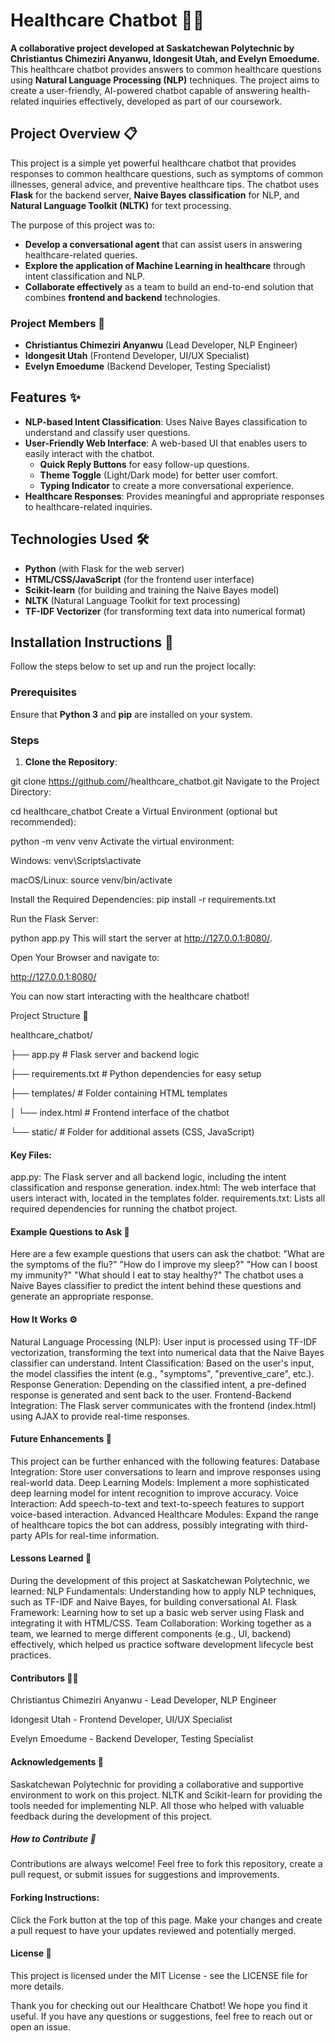# Healthcare Chatbot 🤖💊

**A collaborative project developed at Saskatchewan Polytechnic by Christiantus Chimeziri Anyanwu, Idongesit Utah, and Evelyn Emoedume.** This healthcare chatbot provides answers to common healthcare questions using **Natural Language Processing (NLP)** techniques. The project aims to create a user-friendly, AI-powered chatbot capable of answering health-related inquiries effectively, developed as part of our coursework.


## Project Overview 📋

This project is a simple yet powerful healthcare chatbot that provides responses to common healthcare questions, such as symptoms of common illnesses, general advice, and preventive healthcare tips. The chatbot uses **Flask** for the backend server, **Naive Bayes classification** for NLP, and **Natural Language Toolkit (NLTK)** for text processing.

The purpose of this project was to:
- **Develop a conversational agent** that can assist users in answering healthcare-related queries.
- **Explore the application of Machine Learning in healthcare** through intent classification and NLP.
- **Collaborate effectively** as a team to build an end-to-end solution that combines **frontend and backend** technologies.

### **Project Members** 👥
- **Christiantus Chimeziri Anyanwu** (Lead Developer, NLP Engineer)
- **Idongesit Utah** (Frontend Developer, UI/UX Specialist)
- **Evelyn Emoedume** (Backend Developer, Testing Specialist)


## Features ✨
- **NLP-based Intent Classification**: Uses Naive Bayes classification to understand and classify user questions.
- **User-Friendly Web Interface**: A web-based UI that enables users to easily interact with the chatbot.
  - **Quick Reply Buttons** for easy follow-up questions.
  - **Theme Toggle** (Light/Dark mode) for better user comfort.
  - **Typing Indicator** to create a more conversational experience.
- **Healthcare Responses**: Provides meaningful and appropriate responses to healthcare-related inquiries.


## Technologies Used 🛠️
- **Python** (with Flask for the web server)
- **HTML/CSS/JavaScript** (for the frontend user interface)
- **Scikit-learn** (for building and training the Naive Bayes model)
- **NLTK** (Natural Language Toolkit for text processing)
- **TF-IDF Vectorizer** (for transforming text data into numerical format)


## Installation Instructions 🚀

Follow the steps below to set up and run the project locally:

### Prerequisites
Ensure that **Python 3** and **pip** are installed on your system.

### Steps
1. **Clone the Repository**:
  
git clone https://github.com/<username>/healthcare_chatbot.git
Navigate to the Project Directory:


cd healthcare_chatbot
Create a Virtual Environment (optional but recommended):


python -m venv venv
Activate the virtual environment:

Windows:
venv\Scripts\activate

macOS/Linux:
source venv/bin/activate

Install the Required Dependencies:
pip install -r requirements.txt

Run the Flask Server:


python app.py
This will start the server at http://127.0.0.1:8080/.

Open Your Browser and navigate to:

http://127.0.0.1:8080/

You can now start interacting with the healthcare chatbot!

Project Structure 📁

healthcare_chatbot/

├── app.py                # Flask server and backend logic

├── requirements.txt      # Python dependencies for easy setup

├── templates/            # Folder containing HTML templates

│     └── index.html      # Frontend interface of the chatbot

└── static/               # Folder for additional assets (CSS, JavaScript)

#### Key Files:
app.py: The Flask server and all backend logic, including the intent classification and response generation.
index.html: The web interface that users interact with, located in the templates folder.
requirements.txt: Lists all required dependencies for running the chatbot project.

#### Example Questions to Ask 🤔

Here are a few example questions that users can ask the chatbot:
"What are the symptoms of the flu?"
"How do I improve my sleep?"
"How can I boost my immunity?"
"What should I eat to stay healthy?"
The chatbot uses a Naive Bayes classifier to predict the intent behind these questions and generate an appropriate response.

#### How It Works ⚙️
Natural Language Processing (NLP): User input is processed using TF-IDF vectorization, transforming the text into numerical data that the Naive Bayes classifier can understand.
Intent Classification: Based on the user's input, the model classifies the intent (e.g., "symptoms", "preventive_care", etc.).
Response Generation: Depending on the classified intent, a pre-defined response is generated and sent back to the user.
Frontend-Backend Integration: The Flask server communicates with the frontend (index.html) using AJAX to provide real-time responses.

#### Future Enhancements 🚀
This project can be further enhanced with the following features:
Database Integration: Store user conversations to learn and improve responses using real-world data.
Deep Learning Models: Implement a more sophisticated deep learning model for intent recognition to improve accuracy.
Voice Interaction: Add speech-to-text and text-to-speech features to support voice-based interaction.
Advanced Healthcare Modules: Expand the range of healthcare topics the bot can address, possibly integrating with third-party APIs for real-time information.

#### Lessons Learned 📘
During the development of this project at Saskatchewan Polytechnic, we learned:
NLP Fundamentals: Understanding how to apply NLP techniques, such as TF-IDF and Naive Bayes, for building conversational AI.
Flask Framework: Learning how to set up a basic web server using Flask and integrating it with HTML/CSS.
Team Collaboration: Working together as a team, we learned to merge different components (e.g., UI, backend) effectively, which helped us practice software development lifecycle best practices.

#### Contributors 🧑‍💻
Christiantus Chimeziri Anyanwu - Lead Developer, NLP Engineer

Idongesit Utah - Frontend Developer, UI/UX Specialist

Evelyn Emoedume - Backend Developer, Testing Specialist

#### Acknowledgements 🙏
Saskatchewan Polytechnic for providing a collaborative and supportive environment to work on this project.
NLTK and Scikit-learn for providing the tools needed for implementing NLP.
All those who helped with valuable feedback during the development of this project.

##### How to Contribute 👥
Contributions are always welcome! Feel free to fork this repository, create a pull request, or submit issues for suggestions and improvements.

#### Forking Instructions:
Click the Fork button at the top of this page.
Make your changes and create a pull request to have your updates reviewed and potentially merged.
#### License 📄
This project is licensed under the MIT License - see the LICENSE file for more details.

Thank you for checking out our Healthcare Chatbot! We hope you find it useful. If you have any questions or suggestions, feel free to reach out or open an issue.
